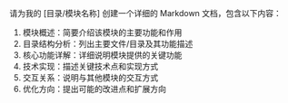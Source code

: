 请为我的 [目录/模块名称] 创建一个详细的 Markdown 文档，包含以下内容：

1. 模块概述：简要介绍该模块的主要功能和作用
2. 目录结构分析：列出主要文件/目录及其功能描述
3. 核心功能详解：详细说明模块提供的关键功能
4. 技术实现：描述关键技术点和实现方式
5. 交互关系：说明与其他模块的交互方式
6. 优化方向：提出可能的改进点和扩展方向